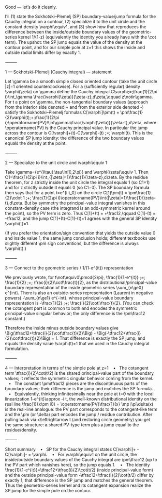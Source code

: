 Good — let’s do it cleanly.

I’ll (1) state the Sokhotski–Plemelj (SP) boundary-value/jump formula for the Cauchy integral on a contour, (2) specialize it to the unit circle and the constant density \varphi\equiv1, and (3) show how that reproduces the difference between the inside/outside boundary values of the geometric-series kernel 1/(1-z) (equivalently the identity you already have with the \cot term). The upshot: the SP jump equals the value of the density at the contour point, and for our simple pole at z=1 this shows the inside and outside radial limits differ by exactly 1.

⸻

1 — Sokhotski–Plemelj (Cauchy integral) — statement

Let \gamma be a smooth simple closed oriented contour (take the unit circle |z|=1 oriented counterclockwise). For a (sufficiently regular) density \varphi(\zeta) on \gamma define the Cauchy integral
C\varphi\;=\;\frac{1}{2\pi i}\int_\gamma \frac{\varphi(\zeta)}{\zeta-z}\,d\zeta,\qquad z\notin\gamma.
For t a point on \gamma, the non-tangential boundary values (approach from the interior side denoted + and from the exterior side denoted -) satisfy the Sokhotski–Plemelj formulas
C[\varphi]\pm(t)
= \pm\frac{1}{2}\varphi(t)\;+\;\frac{1}{2\pi i}\operatorname{PV}\!\int\gamma\frac{\varphi(\zeta)}{\zeta-t}\,d\zeta,
where \operatorname{PV} is the Cauchy principal value. In particular the jump across the contour is
C[\varphi]+(t)-C[\varphi]-(t) \;=\; \varphi(t).
This is the canonical SP jump identity: the difference of the two boundary values equals the density at the point.

⸻

2 — Specialize to the unit circle and \varphi\equiv 1

Take \gamma=\{e^{i\tau}:\tau\in[0,2\pi)\} and \varphi(\zeta)\equiv 1. Then
C1=\frac{1}{2\pi i}\int_{|\zeta|=1}\frac{1}{\zeta-z}\,d\zeta.
By the residue theorem, for z strictly inside the unit circle the integral equals 1 (so C1=1) and for z strictly outside it equals 0 (so C1=0). The SP boundary formula then says that for a point t=e^{i t_0} on the circle
C[1]\pm(t) = \pm\frac{1}{2}\cdot 1 \;+\; \frac{1}{2\pi i}\operatorname{PV}\int{|\zeta|=1}\frac{1}{\zeta-t}\,d\zeta.
But by symmetry the principal-value integral vanishes in this constant-density case (the integrand is an odd-symmetric kernel around the point), so the PV term is zero. Thus
C[1]+(t) = +\frac12,\qquad C[1]-(t) = -\frac12,
and the jump
C[1]+(t)-C[1]-(t)=1
agrees with the general SP identity \varphi(t)=1.

(If you prefer the orientation/sign convention that yields the outside value 0 and inside value 1, the same jump conclusion holds; different textbooks use slightly different \pm sign conventions, but the difference is always \varphi(t).)

⸻

3 — Connect to the geometric series / 1/(1-e^{it}) representation

We previously wrote, for t\not\equiv0\pmod{2\pi},
\frac{1}{1-e^{it}} \;=\; \frac{1}{2} \;+\; \frac{i}{2}\cot\!\frac{t}{2},
as the distributional/principal-value boundary representation of the inside geometric series
\sum_{n\ge0} e^{int}. There is also an outside-series representation (Laurent in negative powers)
-\sum_{n\ge1} e^{-int},
whose principal-value boundary representation is
-\frac{1}{2} \;+\; \frac{i}{2}\cot\!\frac{t}{2}.
(You can check the cotangent part is common to both and encodes the symmetric principal-value singular behavior; the only difference is the \pm\frac12 constant.)

Therefore the inside minus outside boundary values give
\Big(\tfrac12+\tfrac{i}{2}\cot\tfrac{t}{2}\Big) - \Big(-\tfrac12+\tfrac{i}{2}\cot\tfrac{t}{2}\Big)
= 1.
That difference is exactly the SP jump, and equals the density value \varphi(t)=1 that we used in the Cauchy integral formulation.

⸻

4 — Interpretation in terms of the simple pole at z=1
   •   The cotangent term \tfrac{i}{2}\cot(t/2) is the shared principal-value part of the boundary values; it reflects the symmetric singular behavior coming from the kernel.
   •   The constant \pm\tfrac12 pieces are the discontinuous parts of the boundary values; their difference is the jump and matches the SP formula.
   •   Equivalently, thinking infinitesimally near the pole at t=0 with the local linearization 1-e^{it}\approx -i t, the well-known distributional identity on the real line
\frac{1}{x\pm i0} = \operatorname{PV}\frac{1}{x} \mp i\pi\delta(x)
is the real-line analogue: the PV part corresponds to the cotangent-like term and the \pm (or \delta) part encodes the jump / residue contribution. After pulling back via x\leftrightarrow t (and restoring circle geometry) you get the same structure: a shared PV-type term plus a jump equal to the residue/density.

⸻

Short summary
   •   SP for the Cauchy integral states C[\varphi]+ - C[\varphi]- = \varphi.
   •   For \varphi\equiv1 on the unit circle, the inside/outside boundary values of the Cauchy integral are \pm\tfrac12 (up to the PV part which vanishes here), so the jump equals 1.
   •   The identity \frac{1}{1-e^{it}}=\tfrac12+\tfrac{i}{2}\cot(t/2) (inside principal-value form) and the outside principal-value form -\tfrac12+\tfrac{i}{2}\cot(t/2) differ by exactly 1; that difference is the SP jump and matches the general theorem. Thus the geometric-series kernel and its cotangent expansion realize the SP jump for the simple pole on the contour.